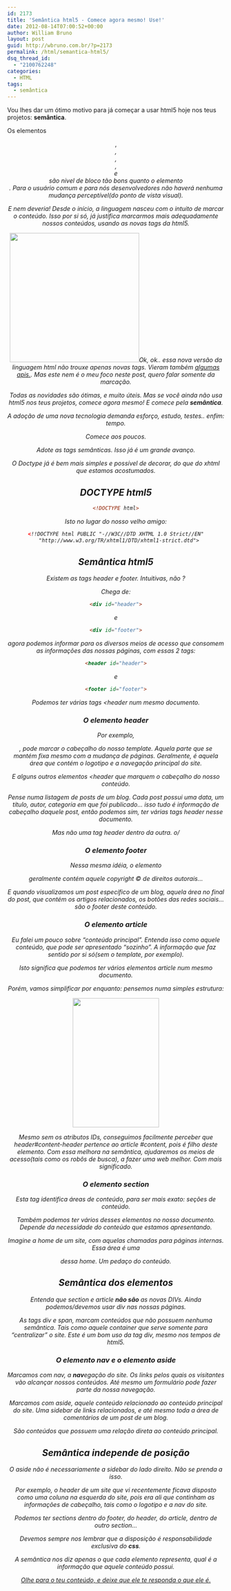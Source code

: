 ```yaml
---
id: 2173
title: 'Semântica html5 - Comece agora mesmo! Use!'
date: 2012-08-14T07:00:52+00:00
author: William Bruno
layout: post
guid: http://wbruno.com.br/?p=2173
permalink: /html/semantica-html5/
dsq_thread_id:
  - "2100762248"
categories:
  - HTML
tags:
  - semântica
---
```

Vou lhes dar um ótimo motivo para já começar a usar html5 hoje nos teus projetos: **semântica**.

Os elementos <var><header></var>, <var><footer></var>, <var><article></var>, <var><aside></var>, <var><section></var> e <var><nav></var> são nivel de bloco tão bons quanto o elemento <var><div></var>. Para o usuário comum e para nós desenvolvedores não haverá nenhuma mudança perceptível(do ponto de vista visual).

E nem deveria! Desde o início, a linguagem nasceu com o intuito de marcar o conteúdo. Isso por si só, já justifica marcarmos mais adequadamente nossos conteúdos, usando as novas tags da html5.

<!--more-->



[<img src="/wp-content/uploads/2012/08/HTML5_Logo_512-300x300.png" alt="" title="HTML5_Logo_512" width="300" height="300" class="alignleft size-medium wp-image-2304" srcset="/wp-content/uploads/2012/08/HTML5_Logo_512-300x300.png 300w, /wp-content/uploads/2012/08/HTML5_Logo_512-150x150.png 150w, /wp-content/uploads/2012/08/HTML5_Logo_512.png 512w" sizes="(max-width: 300px) 100vw, 300px" />](/wp-content/uploads/2012/08/HTML5_Logo_512.png)Ok, ok.. essa nova versão da linguagem html não trouxe apenas novas tags. Vieram também <a href="http://tableless.com.br/entendendo-quais-apis-realmente-fazem-parte-do-html5/" rel="external" title="APIs html5">algumas apis.</a>. Mas este nem é o meu foco neste post, quero falar somente da marcação.

Todas as novidades são ótimas, e muito úteis. Mas se você ainda não usa html5 nos teus projetos, comece agora mesmo! E comece pela **semântica**.

A adoção de uma nova tecnologia demanda esforço, estudo, testes.. enfim: tempo.

Comece aos poucos.

Adote as tags semânticas. Isso já é um grande avanço.

O Doctype já é bem mais simples e possível de decorar, do que do xhtml que estamos acostumados.

## DOCTYPE html5

``` html
<!DOCTYPE html>
```
Isto no lugar do nosso velho amigo:

``` html
<!!DOCTYPE html PUBLIC "-//W3C//DTD XHTML 1.0 Strict//EN"
  "http://www.w3.org/TR/xhtml1/DTD/xhtml1-strict.dtd">
```
## Semântica html5

Existem as tags <var>header</var> e <var>footer</var>. Intuitivas, não ?

Chega de:

``` html
<div id="header">
```
e

``` html
<div id="footer">
```
agora podemos informar para os diversos meios de acesso que consomem as informações das nossas páginas, com essas 2 tags:

``` html
<header id="header">
```
e

``` html
<footer id="footer">
```
Podemos ter várias tags <var><header</var> num mesmo documento.

### O elemento header

Por exemplo, <var><header id=&#8221;header&#8221;></var>, pode marcar o cabeçalho do nosso template. Aquela parte que se mantém fixa mesmo com a mudança de páginas. Geralmente, é aquela área que contém o logotipo e a navegação principal do site.

E alguns outros elementos <var><header</var> que marquem o cabeçalho do nosso conteúdo.

Pense numa listagem de posts de um blog. Cada post possui uma data, um título, autor, categoria em que foi publicado&#8230; isso tudo é informação de cabeçalho daquele post, então podemos sim, ter várias tags header nesse documento.

Mas não uma tag header dentro da outra. o/

### O elemento footer

Nessa mesma idéia, o elemento <var><footer id=&#8221;footer&#8221;></var> geralmente contém aquele copyright &copy; de direitos autorais&#8230;

E quando visualizamos um post específico de um blog, aquela área no final do post, que contém os artigos relacionados, os botões das redes sociais&#8230; são o footer deste conteúdo.

### O elemento article

Eu falei um pouco sobre &#8220;conteúdo principal&#8221;. Entenda isso como aquele conteúdo, que pode ser apresentado &#8220;sozinho&#8221;. A informação que faz sentido por si só(sem o template, por exemplo).

Isto significa que podemos ter vários elementos <var>article</var> num mesmo documento.

Porém, vamos simplificar por enquanto: pensemos numa simples estrutura:

[<img src="/wp-content/uploads/2012/08/estrutura-200x300.jpg" alt="" title="estrutura" width="200" height="300" class="aligncenter size-medium wp-image-2363" srcset="/wp-content/uploads/2012/08/estrutura-200x300.jpg 200w, /wp-content/uploads/2012/08/estrutura.jpg 400w" sizes="(max-width: 200px) 100vw, 200px" />](/wp-content/uploads/2012/08/estrutura.jpg)

Mesmo sem os atributos IDs, conseguimos facilmente perceber que <var>header#content-header</var> pertence ao article <var>#content</var>, pois é filho deste elemento. Com essa melhora na semântica, ajudaremos os meios de acesso(tais como os robôs de busca), a fazer uma web melhor. Com mais significado.

### O elemento section

Esta tag identifica áreas de conteúdo, para ser mais exato: seções de conteúdo.

Também podemos ter vários desses elementos no nosso documento. Depende da necessidade do conteúdo que estamos apresentando.

Imagine a home de um site, com aquelas chamadas para páginas internas. Essa área é uma <var><section></var> dessa home. Um pedaço do conteúdo.

## Semântica dos elementos

Entenda que section e article **não são** _as novas DIVs_. Ainda podemos/devemos usar <var>div</var> nas nossas páginas.

As tags div e span, marcam conteúdos que não possuem nenhuma semântica. Tais como aquele container que serve somente para &#8220;centralizar&#8221; o site. Este é um bom uso da tag div, mesmo nos tempos de html5.

### O elemento nav e o elemento aside

Marcamos com <var>nav</var>, a **nav**egação do site. Os links pelos quais os visitantes vão alcançar nossos conteúdos. Até mesmo um formulário pode fazer parte da nossa navegação.

Marcamos com <var>aside</var>, aquele conteúdo relacionado ao conteúdo principal do site. Uma sidebar de links relacionados, e até mesmo toda a área de comentários de um post de um blog.

São conteúdos que possuem uma relação direta ao conteúdo principal.

## Semântica independe de posição

O <var>aside</var> não é necessariamente a sidebar do lado direito. Não se prenda a isso.

Por exemplo, o <var>header</var> de um site que vi recentemente ficava disposto como uma coluna na esquerda do site, pois era ali que continham as informações de cabeçalho, tais como o logotipo e a <var>nav</var> do site.

Podemos ter <var>section</var>s dentro do footer, do header, do article, dentro de outro section&#8230;

Devemos sempre nos lembrar que a disposição é responsabilidade exclusiva do **css**.

A semântica nos diz apenas o que cada elemento representa, qual é a informação que aquele conteúdo possui.

[Olhe para o teu conteúdo, e deixe que ele te responda o que ele é.](https://wbruno.com.br/opiniao/nem-so-de-div-vive-um-desenvolvedor-frontend/ "HTML Semântico")
